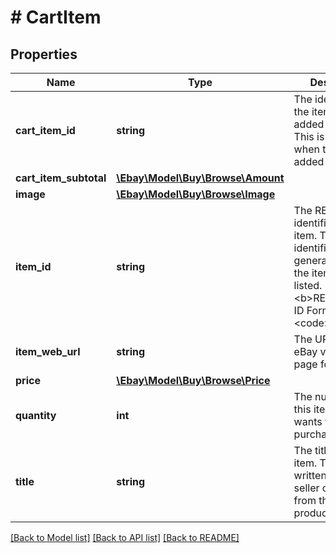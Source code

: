 # # CartItem

## Properties

Name | Type | Description | Notes
------------ | ------------- | ------------- | -------------
**cart_item_id** | **string** | The identifier for the item being added to the cart. This is generated when the item is added to the cart. | [optional]
**cart_item_subtotal** | [**\Ebay\Model\Buy\Browse\Amount**](Amount.md) |  | [optional]
**image** | [**\Ebay\Model\Buy\Browse\Image**](Image.md) |  | [optional]
**item_id** | **string** | The RESTful identifier of the item. This identifier is generated when the item was listed. &lt;br /&gt;&lt;br /&gt; &lt;b&gt;RESTful Item ID Format: &lt;/b&gt;&lt;code&gt;v1&lt;/code&gt;|&lt;code&gt;&lt;i&gt;#&lt;/i&gt;&lt;/code&gt;|&lt;code&gt;&lt;i&gt;#&lt;/i&gt;&lt;/code&gt; &lt;br /&gt;&lt;b&gt; For example: &lt;/b&gt;&lt;br /&gt; &lt;code&gt;v1|2**********2|0&lt;/code&gt; &lt;br /&gt;&lt;code&gt;v1|1**********2|4**********2&lt;/code&gt; | [optional]
**item_web_url** | **string** | The URL of the eBay view item page for the item. | [optional]
**price** | [**\Ebay\Model\Buy\Browse\Price**](Price.md) |  | [optional]
**quantity** | **int** | The number of this item the buyer wants to purchase. | [optional]
**title** | **string** | The title of the item. This can be written by the seller or come from the eBay product catalog. | [optional]

[[Back to Model list]](../../README.md#models) [[Back to API list]](../../README.md#endpoints) [[Back to README]](../../README.md)
